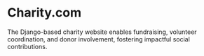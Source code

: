 # Charity.com
The Django-based charity website enables fundraising, volunteer coordination, and donor involvement, fostering impactful social contributions.

